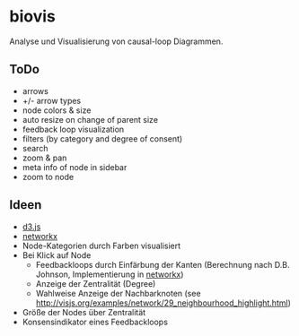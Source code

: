 biovis
============
Analyse und Visualisierung von causal-loop Diagrammen.

ToDo
------------
- arrows
- +/- arrow types
- node colors & size
- auto resize on change of parent size
- feedback loop visualization
- filters (by category and degree of consent)
- search
- zoom & pan
- meta info of node in sidebar
- zoom to node

Ideen
------------
- [d3.js](http://d3js.org/)
- [networkx](https://networkx.github.io/)
- Node-Kategorien durch Farben visualisiert
- Bei Klick auf Node
	- Feedbackloops durch Einfärbung der Kanten (Berechnung nach D.B. Johnson, Implementierung in [networkx](https://networkx.github.io/documentation/latest/reference/generated/networkx.algorithms.cycles.simple_cycles.html))
	- Anzeige der Zentralität (Degree)
	- Wahlweise Anzeige der Nachbarknoten (see http://visjs.org/examples/network/29_neighbourhood_highlight.html)
- Größe der Nodes über Zentralität
- Konsensindikator eines Feedbackloops
